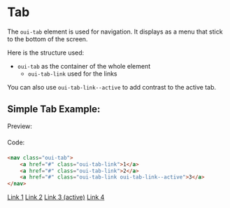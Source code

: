 # Tab

The ```oui-tab``` element is used for navigation. It displays as a menu that stick to the bottom of the screen.

Here is the structure used:
- `oui-tab` as the container of the whole element
    - `oui-tab-link` used for the links

You can also use `oui-tab-link--active` to add contrast to the active tab.

## Simple Tab Example:

<div  class="previewCode">
    <div class="preview-item">
        <span style="margin-bottom: 20px;display:block;">Preview:</span>
        <div id="phone-container">
            <div id="phone-shadows"></div>
            <div id="phone-sidebutton"></div>
            <div id="phone-ltbutton"></div>
            <div id="phone-lbbutton"></div>
            <div id="phone-camera">
                <div id="phone-lens"></div>
            </div>
            <object id="phone-screen" title="Phone containing an example of the current component" data="examples/tab.html" type="text/html" style="">
            </object>
        </div>
    </div>
    <div class="code-item">
        <span style="margin-bottom: 20px;display:block;">Code:</span>

```html
<nav class="oui-tab">
    <a href="#" class="oui-tab-link">1</a>
    <a href="#" class="oui-tab-link">2</a>
    <a href="#" class="oui-tab-link oui-tab-link--active">3</a>
</nav>   
```

<div class="oui-tab">
    <a href="#" class="oui-tab-link">Link 1</a>
    <a href="#" class="oui-tab-link">Link 2</a>
    <a href="#" class="oui-tab-link oui-tab-link--active" aria-current="page">Link 3 (active)</a>
    <a href="#" class="oui-tab-link">Link 4</a>
</div>

</div>


